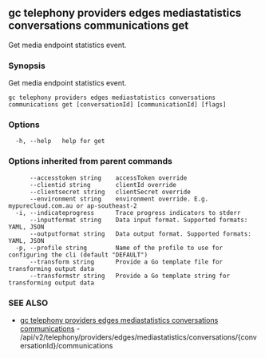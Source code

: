 ## gc telephony providers edges mediastatistics conversations communications get

Get media endpoint statistics event.

### Synopsis

Get media endpoint statistics event.

```
gc telephony providers edges mediastatistics conversations communications get [conversationId] [communicationId] [flags]
```

### Options

```
  -h, --help   help for get
```

### Options inherited from parent commands

```
      --accesstoken string    accessToken override
      --clientid string       clientId override
      --clientsecret string   clientSecret override
      --environment string    environment override. E.g. mypurecloud.com.au or ap-southeast-2
  -i, --indicateprogress      Trace progress indicators to stderr
      --inputformat string    Data input format. Supported formats: YAML, JSON
      --outputformat string   Data output format. Supported formats: YAML, JSON
  -p, --profile string        Name of the profile to use for configuring the cli (default "DEFAULT")
      --transform string      Provide a Go template file for transforming output data
      --transformstr string   Provide a Go template string for transforming output data
```

### SEE ALSO

* [gc telephony providers edges mediastatistics conversations communications](gc_telephony_providers_edges_mediastatistics_conversations_communications.html)	 - /api/v2/telephony/providers/edges/mediastatistics/conversations/{conversationId}/communications


